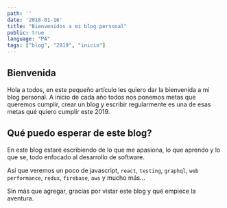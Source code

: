 ```yaml
---
path: ''
date: '2018-01-16'
title: "Bienvenidos a mi blog personal"
public: true
language: "PA"
tags: ["blog", "2019", "inicio"]
---
```

## Bienvenida

Hola a todos, en este pequeño artículo les quiero dar la bienvenida a mi blog personal.
A inicio de cada año todos nos ponemos metas que queremos cumplir, crear un blog y escribir regularmente es una de esas metas qué quiero cumplir este 2019.

## Qué puedo esperar de este blog?

En este blog estaré escribiendo de lo que me apasiona, lo que aprendo y lo que se, todo enfocado al desarrollo de software.

Así que veremos un poco de javascript, `react`, `testing`, `graphql`, `web performance`, `redux`, `firebase`, `aws` y mucho más…

Sin más que agregar, gracias por vistar este blog y qué empiece la aventura.
